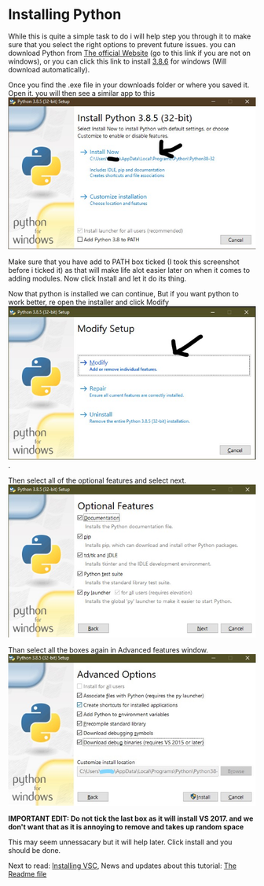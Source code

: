 # Installing Python
While this is quite a simple task to do i will help step you through it to make sure that you select the right options to prevent future issues. you can download Python from [The official Website](https://www.python.org/downloads/) (go to this link if you are not on windows), or you can click this link to install [3.8.6](https://www.python.org/ftp/python/3.8.6/python-3.8.6-amd64.exe) for windows (Will download automatically).

Once you find the .exe file in your downloads folder or where you saved it. Open it. you will then see a similar app to this ![Photo of python install](Chapter-1-Resourses/Install-1.jpg)

Make sure that you have add to PATH box ticked (I took this screenshot before i ticked it) as that will make life alot easier later on when it comes to adding modules. Now click Install and let it do its thing.


Now that python is installed we can continue, But if you want python to work better, re open the installer and click Modify ![The modify window of python installer](Chapter-1-Resourses/Modify.jpg).

Then select all of the optional features and select next.
![Optional Fetaure menu of installer](Chapter-1-Resourses/Optional-features.jpg)

Than select all the boxes again in Advanced features window. ![advanced features in python nstaller](Chapter-1-Resourses/Advanced-options.jpg)

**IMPORTANT EDIT: Do not tick the last box as it will install VS 2017. and we don't want that as it is annoying to remove and takes up random space**

This may seem unnessacary but it will help later. Click install and you should be done.

Next to read: [Installing VSC](3-Installing-VSC.md), News and updates about this tutorial: [The Readme file](../README.md)
